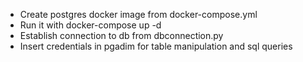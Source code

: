 - Create postgres docker image from docker-compose.yml
- Run it with docker-compose up -d
- Establish connection to db from dbconnection.py
- Insert credentials in pgadim for table manipulation and sql queries 
